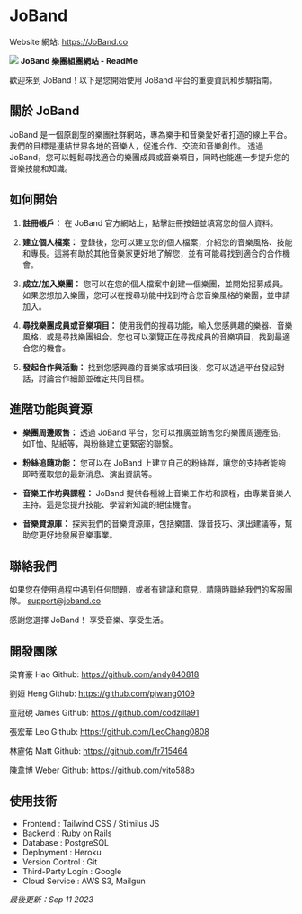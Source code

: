 # JoBand
Website 網站: https://JoBand.co

![](https://hackmd.io/_uploads/rJYsSaMJp.jpg)
**JoBand 樂團組團網站 - ReadMe**

歡迎來到 JoBand！以下是您開始使用 JoBand 平台的重要資訊和步驟指南。

## 關於 JoBand

JoBand 是一個原創型的樂團社群網站，專為樂手和音樂愛好者打造的線上平台。
我們的目標是連結世界各地的音樂人，促進合作、交流和音樂創作。
透過 JoBand，您可以輕鬆尋找適合的樂團成員或音樂項目，同時也能進一步提升您的音樂技能和知識。

## 如何開始

1. **註冊帳戶：** 在 JoBand 官方網站上，點擊註冊按鈕並填寫您的個人資料。

2. **建立個人檔案：** 登錄後，您可以建立您的個人檔案，介紹您的音樂風格、技能和專長。這將有助於其他音樂家更好地了解您，並有可能尋找到適合的合作機會。

3. **成立/加入樂團：** 您可以在您的個人檔案中創建一個樂團，並開始招募成員。如果您想加入樂團，您可以在搜尋功能中找到符合您音樂風格的樂團，並申請加入。

4. **尋找樂團成員或音樂項目：** 使用我們的搜尋功能，輸入您感興趣的樂器、音樂風格，或是尋找樂團組合。您也可以瀏覽正在尋找成員的音樂項目，找到最適合您的機會。

5. **發起合作與活動：** 找到您感興趣的音樂家或項目後，您可以透過平台發起對話，討論合作細節並確定共同目標。

## 進階功能與資源

- **樂團周邊販售：** 透過 JoBand 平台，您可以推廣並銷售您的樂團周邊產品，如T恤、貼紙等，與粉絲建立更緊密的聯繫。

- **粉絲追隨功能：** 您可以在 JoBand 上建立自己的粉絲群，讓您的支持者能夠即時獲取您的最新消息、演出資訊等。

- **音樂工作坊與課程：** JoBand 提供各種線上音樂工作坊和課程，由專業音樂人主持。這是您提升技能、學習新知識的絕佳機會。

- **音樂資源庫：** 探索我們的音樂資源庫，包括樂譜、錄音技巧、演出建議等，幫助您更好地發展音樂事業。

## 聯絡我們

如果您在使用過程中遇到任何問題，或者有建議和意見，請隨時聯絡我們的客服團隊。 
support@joband.co

感謝您選擇 JoBand！
享受音樂、享受生活。

## 開發團隊
梁育豪 Hao
Github: https://github.com/andy840818

劉姮 Heng
Github: https://github.com/pjwang0109

童冠硯 James
Github: https://github.com/codzilla91

張宏華 Leo
Github: https://github.com/LeoChang0808

林靂佑 Matt
Github: https://github.com/fr715464

陳韋博 Weber
Github: https://github.com/vito588p

## 使用技術
* Frontend : Tailwind CSS / Stimilus JS
* Backend : Ruby on Rails
* Database : PostgreSQL
* Deployment : Heroku
* Version Control : Git
* Third-Party Login : Google
* Cloud Service : AWS S3, Mailgun


*最後更新：Sep 11 2023*
